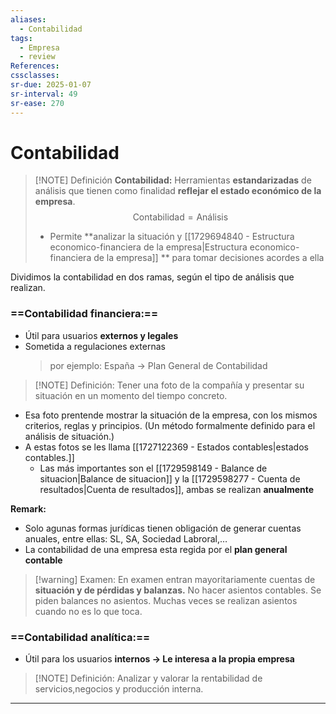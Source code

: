 ```yaml
---
aliases:
  - Contabilidad
tags:
  - Empresa
  - review
References: 
cssclasses:
sr-due: 2025-01-07
sr-interval: 49
sr-ease: 270
---
```

# Contabilidad

> [!NOTE] Definición 
 > **Contabilidad:** Herramientas **estandarizadas** de análisis que tienen como finalidad **reflejar el estado económico de la empresa**.
 > $$ \text{Contabilidad} = \text{Análisis}$$
 > + Permite **analizar la situación y [[1729694840 - Estructura economico-financiera de la empresa|Estructura economico-financiera de la empresa]] ** para tomar decisiones acordes a ella

Dividimos la contabilidad en dos ramas, según el tipo de análisis que realizan.
### ==Contabilidad financiera:== 
+ Útil para usuarios **externos y legales** 
+ Sometida a regulaciones externas
  > por ejemplo: España → Plan General de Contabilidad

> [!NOTE] Definición: 
>  Tener una foto de la compañía y presentar su situación en un momento del tiempo concreto. 
+ Esa foto prentende mostrar la situación de la empresa, con los mismos criterios, reglas y principios. (Un método formalmente definido para el análisis de situación.)
+ A estas fotos se les llama [[1727122369 - Estados contables|estados contables.]]
	+ Las más importantes son el [[1729598149 - Balance de situacion|Balance de situacion]] y la [[1729598277 - Cuenta de resultados|Cuenta de resultados]], ambas se realizan **anualmente**

**Remark:** 
+ Solo agunas formas jurídicas tienen obligación de generar cuentas anuales, entre ellas: SL, SA, Sociedad Labroral,…
+ La contabilidad de una empresa esta regida por el **plan general contable**

> [!warning] Examen: 
> En examen entran mayoritariamente cuentas de **situación y de pérdidas y balanzas.** 
> No hacer asientos contables. Se piden balances no asientos. Muchas veces se realizan asientos cuando no es lo que toca.

### ==Contabilidad analítica:== 
+ Útil para los usuarios **internos → Le interesa a la propia empresa** 

> [!NOTE] Definición:
> Analizar y valorar la rentabilidad de servicios,negocios y producción interna.
> 






***